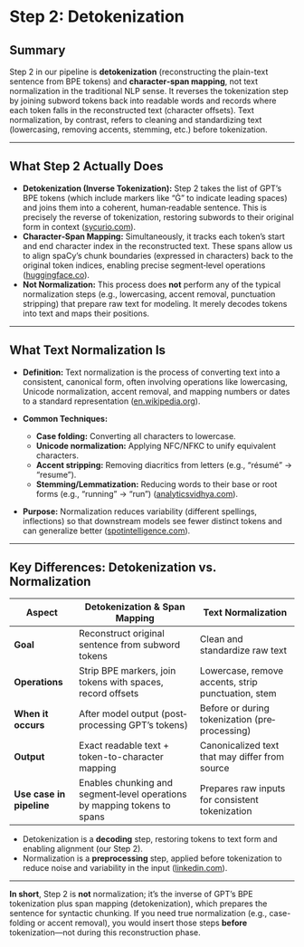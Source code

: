 # Step 2: Detokenization
## Summary

Step 2 in our pipeline is **detokenization** (reconstructing the plain-text sentence from BPE tokens) and **character‐span mapping**, not text normalization in the traditional NLP sense. It reverses the tokenization step by joining subword tokens back into readable words and records where each token falls in the reconstructed text (character offsets). Text normalization, by contrast, refers to cleaning and standardizing text (lowercasing, removing accents, stemming, etc.) before tokenization.

---

## What Step 2 Actually Does

* **Detokenization (Inverse Tokenization):** Step 2 takes the list of GPT’s BPE tokens (which include markers like “Ġ” to indicate leading spaces) and joins them into a coherent, human‐readable sentence. This is precisely the reverse of tokenization, restoring subwords to their original form in context ([sycurio.com][1]).
* **Character‐Span Mapping:** Simultaneously, it tracks each token’s start and end character index in the reconstructed text. These spans allow us to align spaCy’s chunk boundaries (expressed in characters) back to the original token indices, enabling precise segment‐level operations ([huggingface.co][2]).
* **Not Normalization:** This process does **not** perform any of the typical normalization steps (e.g., lowercasing, accent removal, punctuation stripping) that prepare raw text for modeling. It merely decodes tokens into text and maps their positions.

---

## What Text Normalization Is

* **Definition:** Text normalization is the process of converting text into a consistent, canonical form, often involving operations like lowercasing, Unicode normalization, accent removal, and mapping numbers or dates to a standard representation ([en.wikipedia.org][3]).
* **Common Techniques:**

  * **Case folding:** Converting all characters to lowercase.
  * **Unicode normalization:** Applying NFC/NFKC to unify equivalent characters.
  * **Accent stripping:** Removing diacritics from letters (e.g., “résumé” → “resume”).
  * **Stemming/Lemmatization:** Reducing words to their base or root forms (e.g., “running” → “run”) ([analyticsvidhya.com][4]).
* **Purpose:** Normalization reduces variability (different spellings, inflections) so that downstream models see fewer distinct tokens and can generalize better ([spotintelligence.com][5]).

---

## Key Differences: Detokenization vs. Normalization

| Aspect                   | Detokenization & Span Mapping                                            | Text Normalization                                 |
| ------------------------ | ------------------------------------------------------------------------ | -------------------------------------------------- |
| **Goal**                 | Reconstruct original sentence from subword tokens                        | Clean and standardize raw text                     |
| **Operations**           | Strip BPE markers, join tokens with spaces, record offsets               | Lowercase, remove accents, strip punctuation, stem |
| **When it occurs**       | After model output (post‐processing GPT’s tokens)                        | Before or during tokenization (pre‐processing)     |
| **Output**               | Exact readable text + token-to-character mapping                         | Canonicalized text that may differ from source     |
| **Use case in pipeline** | Enables chunking and segment‐level operations by mapping tokens to spans | Prepares raw inputs for consistent tokenization    |

* Detokenization is a **decoding** step, restoring tokens to text form and enabling alignment (our Step 2).
* Normalization is a **preprocessing** step, applied before tokenization to reduce noise and variability in the input ([linkedin.com][6]).

---

**In short**, Step 2 is **not** normalization; it’s the inverse of GPT’s BPE tokenization plus span mapping (detokenization), which prepares the sentence for syntactic chunking. If you need true normalization (e.g., case-folding or accent removal), you would insert those steps **before** tokenization—not during this reconstruction phase.

[1]: https://sycurio.com/knowledge/glossaries/tokenize-detokenize-payment-card-personally-identifible-data-pii?utm_source=chatgpt.com "What Is Tokenization and Detokenization? | Sycurio Glossary"
[2]: https://huggingface.co/learn/llm-course/en/chapter6/4?utm_source=chatgpt.com "Normalization and pre-tokenization - Hugging Face LLM Course"
[3]: https://en.wikipedia.org/wiki/Text_normalization?utm_source=chatgpt.com "Text normalization"
[4]: https://www.analyticsvidhya.com/blog/2021/03/tokenization-and-text-normalization/?utm_source=chatgpt.com "Tokenization and Text Normalization - Analytics Vidhya"
[5]: https://spotintelligence.com/2023/01/25/text-normalization-techniques-nlp/?utm_source=chatgpt.com "How To Use Text Normalization Techniques (NLP) [9 Ways Python]"
[6]: https://www.linkedin.com/pulse/tokenization-text-preprocessing-nlp-bushra-akram-jmf0f?utm_source=chatgpt.com "Tokenization and Text Preprocessing in NLP - LinkedIn"
